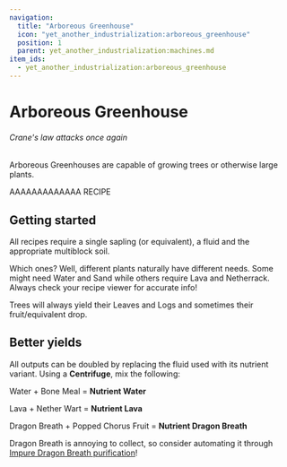 ```yaml
---
navigation:
  title: "Arboreous Greenhouse"
  icon: "yet_another_industrialization:arboreous_greenhouse"
  position: 1
  parent: yet_another_industrialization:machines.md
item_ids:
  - yet_another_industrialization:arboreous_greenhouse
---
```


# Arboreous Greenhouse
###### *Crane's law attacks once again*

<GameScene zoom="2" interactive={true} fullWidth={true}>
    <MultiblockShape controller="yet_another_industrialization:arboreous_greenhouse" />
</GameScene>

Arboreous Greenhouses are capable of growing trees or otherwise large plants.

AAAAAAAAAAAAA RECIPE

## Getting started

All recipes require a single sapling (or equivalent), a fluid and the appropriate multiblock soil.

Which ones? Well, different plants naturally have different needs. Some might need Water and Sand while others require Lava and Netherrack. Always check your recipe viewer for accurate info!

Trees will always yield their Leaves and Logs and sometimes their fruit/equivalent drop.

## Better yields

All outputs can be doubled by replacing the fluid used with its nutrient variant. Using a **Centrifuge**, mix the following:

Water + Bone Meal = **Nutrient Water**

Lava + Nether Wart = **Nutrient Lava**

Dragon Breath + Popped Chorus Fruit = **Nutrient Dragon Breath**

Dragon Breath is annoying to collect, so consider automating it through [Impure Dragon Breath purification](../generators/dragon_egg_energy_siphon.md)!